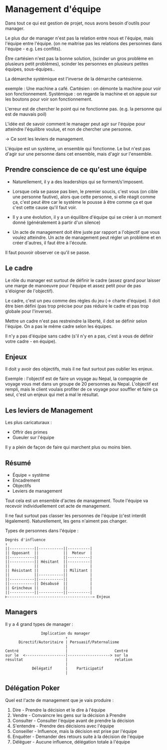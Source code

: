 # Management d'équipe

Dans tout ce qui est gestion de projet, nous avons besoin d'outils pour manager.

Le plus dur de manager n'est pas la relation entre nous et l'équipe, mais l'équipe entre l'équipe. (on ne maitrise pas les relations des personnes dans l'équipe - e.g. Les conflits).

Être cartésien n'est pas la bonne solution, (scinder un gros problème en plusieurs petit problèmes), scinder les personnes en plusieurs petites équipes, sous-équipes..

La démarche systémique est l'inverse de la démarche cartésienne.

exemple :
Une machine a café.
Cartésien : on démonte la machine pour voir son fonctionnement.
Systémique : on regarde la machine et on appuie sur les boutons pour voir son fonctionnement.

L'erreur est de chercher le point qui ne fonctionne pas. (e.g. la personne qui est de mauvais poil)

L'idée est de savoir comment le manager peut agir sur l'équipe pour atteindre l'équilibre voulue, et non de chercher une personne.

-> Ce sont les leviers de management.

L'équipe est un système, un ensemble qui fonctionne. Le but n'est pas d'agir sur une personne dans cet ensemble, mais d'agir sur l'ensemble.

## Prendre conscience de ce qu'est une équipe

- Naturellement, il y a des leaderships qui se forment/s'imposent.

- Lorsque cela se passe pas bien, le premier soucis, c'est vous (on cible une personne fautive), alors que cette personne, si elle réagit comme ça, c'est peut être car le système le pousse à être comme ça et que c'est cette cause qu'il faut voir.

- Il y a une évolution, il y a un équilibre d'équipe qui se créer à un moment donné (généralement à partir d'un silence)

- Un acte de management doit être juste par rapport a l'objectif que vous voulez atteindre. Un acte de management peut régler un problème et en créer d'autres, il faut être à l'écoute.

Il faut pouvoir observer ce qu'il se passe.

## Le cadre

Le rôle du manager est surtout de définir le cadre (assez grand pour laisser une marge de manoeuvre pour l'équipe et assez petit pour de pas s'éloigner de l'objectif).

Le cadre, c'est un peu comme des règles du jeu (-> charte d'équipe). Il doit être bien défini (pas trop précise pour pas réduire le cadre et pas trop globale pour l'inverse).

Mettre un cadre n'est pas restreindre la liberté, il doit se définir selon l'équipe. On a pas le même cadre selon les équipes.

Il n'y a pas d'équipe sans cadre (s'il n'y en a pas, c'est à vous de définir votre cadre - en équipe).

## Enjeux

Il doit y avoir des objectifs, mais il ne faut surtout pas oublier les enjeux.

Exemple :
l'objectif est de faire un voyage au Nepal, la compagnie de voyage vous met dans un groupe de 20 personnes au Nepal. L'objectif est rempli, mais le client voulais profiter de ce voyage pour souffler et faire ça seul, c'est un enjeux qui met a mal le résultat.

## Les leviers de Management

Les plus caricaturaux :
- Offrir des primes
- Gueuler sur l'équipe

Il y a plein de façon de faire qui marchent plus ou moins bien.

## Résumé

- Équipe = système
- Encadrement
- Objectifs
- Leviers de management

Tout cela est un ensemble d'actes de management. Toute l'équipe va recevoir individuellement cet acte de management.

Il ne faut surtout pas classer les personnes de l'équipe (c'est interdit légalement).
Naturellement, les gens n'aiment pas changer.

Types de personnes dans l'équipe :

```
Degrés d'influence
↑
||-----------||-----------||----------|
|| Opposant  ||           ||  Moteur  |
||-----------||           ||----------|
||-----------|| Hésitant  ||----------|
||           ||           ||          |
|| Résistant ||           || Militant |
||           ||-----------||          |
||-----------||-----------||          |
||-----------|| Désabusé  ||          |
|| Grincheux ||           ||          |
||-----------||-----------||----------|
⊢--------------------------------------→ Enjeux
```

## Managers

Il y a 4 grand types de manager :
```
                Implication du manager
                           ↑
      Directif/Autoritaire | Persuasif/Paternalisme
                           |
Centré                     |                     Centré
sur le  <------------------|-------------------> sur la
résultat                   |                     relation
                           |
            Délégatif      |    Participatif
                           |
```

## Délégation Poker

Quel est l'acte de management que je vais produire :

1. Dire - Prendre la décision et le dire à l'équipe
2. Vendre - Convaincre les gens sur la décision à Prendre
3. Consulter - Consulter l'équipe avant de prendre la décision
4. S'entendre - Prendre des décisions avec l'équipe
5. Conseiller - Influence, mais la décision est prise par l'équipe
6. Enquêter - Demander des retours suite à la décision de l'équipe
7. Déléguer - Aucune influence, délégation totale à l'équipe
